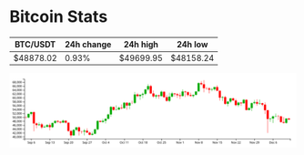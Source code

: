 # Bitcoin Stats

BTC/USDT|24h change|24h high|24h low|
|---|---|---|---|
|$48878.02|0.93%|$49699.95|$48158.24|

<img src="./chart.svg">

